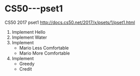 # CS50---pset1

CS50 2017 pset1 http://docs.cs50.net/2017/x/psets/1/pset1.html

1. Implement Hello
2. Implement Water
3. Implement
      - Mario Less Comfortable
      - Mario More Comfortable
4. Implement
      - Greedy
      - Credit
